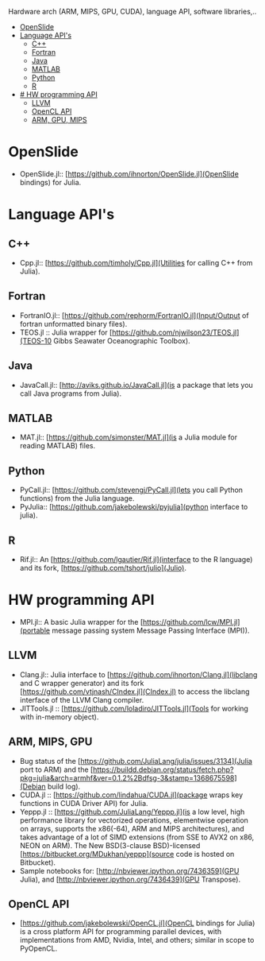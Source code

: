 Hardware arch (ARM, MIPS, GPU, CUDA), language API, software libraries,..

* [OpenSlide](#openslide)
* [Language API's](#language-api)
    * [C++](#c++)
    * [Fortran](#fortran)
    * [Java](#java)
    * [MATLAB](#matlab)
    * [Python](#python)
    * [R](#r)
* [# HW programming API](#hwapi)
    * [LLVM](#llvm)
    * [OpenCL API](#opencl-api)
    * [ARM, GPU, MIPS](#arm-gpu-mips)


# OpenSlide 
* OpenSlide.jl:: [https://github.com/ihnorton/OpenSlide.jl](OpenSlide bindings) for Julia.


# Language API's
## C++ 
* Cpp.jl:: [https://github.com/timholy/Cpp.jl](Utilities for calling C++ from Julia).

## Fortran 
* FortranIO.jl:: [https://github.com/rephorm/FortranIO.jl](Input/Output of fortran unformatted binary files).
* TEOS.jl :: Julia wrapper for [https://github.com/njwilson23/TEOS.jl](TEOS-10 Gibbs Seawater Oceanographic Toolbox).

## Java 
* JavaCall.jl:: [http://aviks.github.io/JavaCall.jl](is a package that lets you call Java programs from Julia). 

## MATLAB
*  MAT.jl:: [https://github.com/simonster/MAT.jl](is a Julia module for reading MATLAB) files.

## Python
* PyCall.jl:: [https://github.com/stevengj/PyCall.jl](lets you call Python functions) from the Julia language.
* PyJulia:: [https://github.com/jakebolewski/pyjulia](python interface to julia).

## R
* Rif.jl:: An [https://github.com/lgautier/Rif.jl](interface to the R language) and its fork, [https://github.com/tshort/julio](Julio).



# HW programming API
* MPI.jl:: A basic Julia wrapper for the [https://github.com/lcw/MPI.jl](portable message passing system Message Passing Interface (MPI)).

## LLVM 
* Clang.jl:: Julia interface to [https://github.com/ihnorton/Clang.jl](libclang and C wrapper generator) and its fork [https://github.com/vtjnash/CIndex.jl](CIndex.jl) to access the libclang interface of the LLVM Clang compiler.
* JITTools.jl :: [https://github.com/loladiro/JITTools.jl](Tools for working with in-memory object). 

## ARM, MIPS, GPU 
* Bug status of the [https://github.com/JuliaLang/julia/issues/3134](Julia port to ARM) and the [https://buildd.debian.org/status/fetch.php?pkg=julia&arch=armhf&ver=0.1.2%2Bdfsg-3&stamp=1368675598](Debian build log).
* CUDA.jl :: [https://github.com/lindahua/CUDA.jl](package wraps key functions in CUDA Driver API) for Julia.
* Yeppp.jl :: [https://github.com/JuliaLang/Yeppp.jl](is a low level, high performance library for vectorized operations, elementwise operation on arrays, supports the x86(-64), ARM and MIPS architectures), and takes advantage of a lot of SIMD extensions (from SSE to AVX2 on x86, NEON on ARM). The New BSD(3-clause BSD)-licensed [https://bitbucket.org/MDukhan/yeppp](source code is hosted on Bitbucket).
* Sample notebooks for: [http://nbviewer.ipython.org/7436359](GPU Julia), and [http://nbviewer.ipython.org/7436439](GPU Transpose).


## OpenCL API 
* [https://github.com/jakebolewski/OpenCL.jl](OpenCL bindings for Julia) is a cross platform API for programming parallel devices, with implementations from AMD, Nvidia, Intel, and others; similar in scope to PyOpenCL. 


